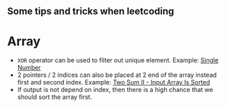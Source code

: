 ## Some tips and tricks when leetcoding
# Array
- `XOR` operator can be used to filter out unique element. Example: [Single Number](https://leetcode.com/problems/single-number/)
- 2 pointers / 2 indices can also be placed at 2 end of the array instead first and second index. Example: [Two Sum II - Input Array Is Sorted](https://leetcode.com/problems/two-sum-ii-input-array-is-sorted/)
- If output is not depend on index, then there is a high chance that we should sort the array first.
